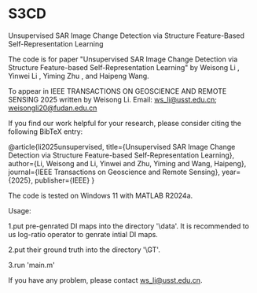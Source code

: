 # S3CD
Unsupervised SAR Image Change Detection via Structure Feature-Based Self-Representation Learning

The code is for paper "Unsupervised SAR Image Change Detection via Structure Feature-based Self-Representation Learning" by Weisong Li , Yinwei Li , Yiming Zhu , and Haipeng Wang.

To appear in IEEE TRANSACTIONS ON GEOSCIENCE AND REMOTE SENSING 2025 written by Weisong Li. Email: ws_li@usst.edu.cn; weisongli20@fudan.edu.cn


If you find our work helpful for your research, please consider citing the following BibTeX entry:

@article{li2025unsupervised,
  title={Unsupervised SAR Image Change Detection via Structure Feature-based Self-Representation Learning},
  author={Li, Weisong and Li, Yinwei and Zhu, Yiming and Wang, Haipeng},
  journal={IEEE Transactions on Geoscience and Remote Sensing},
  year={2025},
  publisher={IEEE}
}



The code is tested on Windows 11 with MATLAB R2024a.



Usage:

1.put pre-genrated DI maps into the directory '\data'. It is recommended to us log-ratio operator to genrate intial DI maps.

2.put their ground truth into the directory '\GT'.

3.run 'main.m'



If you have any problem, please contact ws_li@usst.edu.cn.

